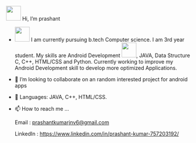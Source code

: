   
  <img src="https://user-images.githubusercontent.com/65275009/111066854-2ea7e900-84e7-11eb-8210-53150438ea0c.gif" width="40" height="40" />  Hi, I’m prashant 
  
- <img src="https://user-images.githubusercontent.com/65275009/111067239-67e15880-84e9-11eb-803d-998d0e4b2d49.gif" width="40" height="40" /> I am currently pursuing b.tech Computer science. I am 3rd year student.
    My skills are Android Development <img src="https://user-images.githubusercontent.com/65275009/111067237-64e66800-84e9-11eb-93da-c9d8d3338178.gif" width="40" height="40" />, JAVA, Data Structure C, C++, HTML/CSS and Python.
    Currently working to improve my Android Development skill to develop more optimized Applications.
    
- 👯 I’m looking to collaborate on an random interested project for android apps

- 💬 Languages: JAVA, C++, HTML/CSS.
- 📫 How to reach me ...

  Email : prashantkumarjnv6@gmail.com
  
  LinkedIn : https://www.linkedin.com/in/prashant-kumar-757203192/
  
<!---
prashantkumar-cmd/prashantkumar-cmd is a ✨ special ✨ repository because its `README.md` (this file) appears on your GitHub profile.
You can click the Preview link to take a look at your changes.
--->
